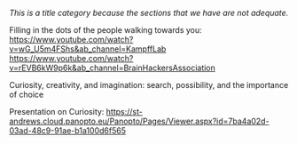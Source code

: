 
*This is a title category because the sections that we have are not adequate.* 

Filling in the dots of the people walking towards you: 
https://www.youtube.com/watch?v=wG_U5m4FShs&ab_channel=KampffLab
https://www.youtube.com/watch?v=rEVB6kW9p6k&ab_channel=BrainHackersAssociation

Curiosity, creativity, and imagination: search, possibility, and the importance of choice


Presentation on Curiosity: https://st-andrews.cloud.panopto.eu/Panopto/Pages/Viewer.aspx?id=7ba4a02d-03ad-48c9-91ae-b1a100d6f565

